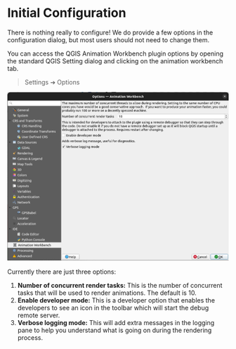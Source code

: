 # Initial Configuration

There is nothing really to configure! We do provide a few options in the
configuration dialog, but most users should not need to change them.

You can access the QGIS Animation Workbench plugin options by opening the standard
QGIS Setting dialog and clicking on the animation workbench tab.

> Settings ➔ Options

![Settings Dialog](img/options.png)

Currently there are just three options:

1. **Number of concurrent render tasks:** This is the number of concurrent tasks that will be used to render animations. The default is 10.
2. **Enable developer mode:** This is a developer option that enables the developers to see an icon in the toolbar which will start the debug remote server.
3. **Verbose logging mode:** This will add extra messages in the logging pane to help you understand what is going on during the rendering process.
